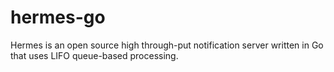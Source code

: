 # hermes-go
Hermes is an open source high through-put notification server written in Go that uses LIFO queue-based processing.
